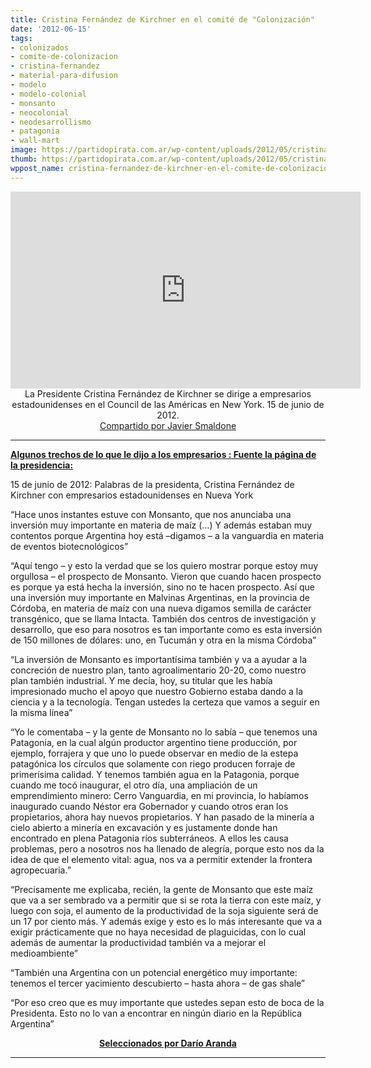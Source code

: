 ```yaml
---
title: Cristina Fernández de Kirchner en el comité de "Colonización"
date: '2012-06-15'
tags:
- colonizados
- comite-de-colonizacion
- cristina-fernandez
- material-para-difusion
- modelo
- modelo-colonial
- monsanto
- neocolonial
- neodesarrollismo
- patagonia
- wall-mart
image: https://partidopirata.com.ar/wp-content/uploads/2012/05/cristina-turner.jpg
thumb: https://partidopirata.com.ar/wp-content/uploads/2012/05/cristina-turner-150x150.jpg
wppost_name: cristina-fernandez-de-kirchner-en-el-comite-de-colonizacion
---
```


<center>
<iframe src="http://www.youtube.com/embed/N0UGR_UvcGA" frameborder="0" width="560" height="315"></iframe>
La Presidente Cristina Fernández de Kirchner se dirige a empresarios estadounidenses en el Council de las Américas en New York. 15 de junio de 2012.</center><center></center><center><a href="http://blog.smaldone.com.ar/" rel="me nofollow" target="_blank"> Compartido por Javier Smaldone </a></center>

<hr />

<strong><a href="http://www.presidencia.gob.ar/discursos/25918-almuerzo-en-el-council-de-las-americas-palabras-de-la-presidenta-de-la-nacion" target="_blank">Algunos trechos de lo que le dijo a los empresarios : Fuente la página de la presidencia:</a></strong>

15 de junio de 2012: Palabras de la presidenta, Cristina Fernández de Kirchner con empresarios estadounidenses en Nueva York

“Hace unos instantes estuve con Monsanto, que nos anunciaba una inversión muy importante en materia de maíz (…) Y además estaban muy contentos porque Argentina hoy está –digamos – a la vanguardia en materia de eventos biotecnológicos”

“Aquí tengo – y esto la verdad que se los quiero mostrar porque estoy muy orgullosa – el prospecto de Monsanto. Vieron que cuando hacen prospecto es porque ya está hecha la inversión, sino no te hacen prospecto. Así que una inversión muy importante en Malvinas Argentinas, en la provincia de Córdoba, en materia de maíz con una nueva digamos semilla de carácter transgénico, que se llama Intacta. También dos centros de investigación y desarrollo, que eso para nosotros es tan importante como es esta inversión de 150 millones de dólares: uno, en Tucumán y otra en la misma Córdoba”

“La inversión de Monsanto es importantísima también y va a ayudar a la concreción de nuestro plan, tanto agroalimentario 20-20, como nuestro plan también industrial. Y me decía, hoy, su titular que les había impresionado mucho el apoyo que nuestro Gobierno estaba dando a la ciencia y a la tecnología. Tengan ustedes la certeza que vamos a seguir en la misma línea”

“Yo le comentaba – y la gente de Monsanto no lo sabía – que tenemos una Patagonia, en la cual algún productor argentino tiene producción, por ejemplo, forrajera y que uno lo puede observar en medio de la estepa patagónica los círculos que solamente con riego producen forraje de primerísima calidad. Y tenemos también agua en la Patagonia, porque cuando me tocó inaugurar, el otro día, una ampliación de un emprendimiento minero: Cerro Vanguardia, en mi provincia, lo habíamos inaugurado cuando Néstor era Gobernador y cuando otros eran los propietarios, ahora hay nuevos propietarios. Y han pasado de la minería a cielo abierto a minería en excavación y es justamente donde han encontrado en plena Patagonia ríos subterráneos. A ellos les causa problemas, pero a nosotros nos ha llenado de alegría, porque esto nos da la idea de que el elemento vital: agua, nos va a permitir extender la frontera agropecuaria.”

“Precisamente me explicaba, recién, la gente de Monsanto que este maíz que va a ser sembrado va a permitir que si se rota la tierra con este maíz, y luego con soja, el aumento de la productividad de la soja siguiente será de un 17 por ciento más. Y además exige y esto es lo más interesante que va a exigir prácticamente que no haya necesidad de plaguicidas, con lo cual además de aumentar la productividad también va a mejorar el medioambiente”

“También una Argentina con un potencial energético muy importante: tenemos el tercer yacimiento descubierto – hasta ahora – de gas shale”

“Por eso creo que es muy importante que ustedes sepan esto de boca de la Presidenta. Esto no lo van a encontrar en ningún diario en la República Argentina”

<center><strong>
<a href="https://darioaranda.wordpress.com/2012/06/15/profundizar-el-modelo/" target="_blank">Seleccionados por Darío Aranda</a></strong></center>

<hr />
